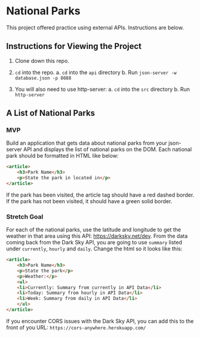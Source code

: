 # National Parks

This project offered practice using external APIs. Instructions are below. 

## Instructions for Viewing the Project

1. Clone down this repo.
2. `cd` into the repo.
    a. `cd` into the `api` directory
    b. Run `json-server -w database.json -p 8088`

3. You will also need to use http-server:
    a. `cd` into the `src` directory
    b. Run `http-server`

## A List of National Parks

### MVP

Build an application that gets data about national parks from your json-server API and displays the list of national parks on the DOM. Each national park should be formatted in HTML like below:

```html
<article>
    <h3>Park Name</h3>
    <p>State the park in located in</p>
</article>
```
If the park has been visited, the article tag should have a red dashed border. If the park has not been visited, it should have a green solid border.

### Stretch Goal

For each of the national parks, use the latitude and longitude to get the weather in that area using this API: https://darksky.net/dev. From the data coming back from the Dark Sky API, you are going to use `summary` listed under `currently`, `hourly` and `daily`. Change the html so it looks like this:

```html
<article>
    <h3>Park Name</h3>
    <p>State the park</p>
    <p>Weather:</p>
    <ul>
    <li>Currently: Summary from currently in API Data</li>
    <li>Today: Summary from hourly in API Data</li>
    <li>Week: Summary from daily in API Data</li>
    </ul>
</article>
```

If you encounter CORS issues with the Dark Sky API, you can add this to the front of you URL: `https://cors-anywhere.herokuapp.com/`
